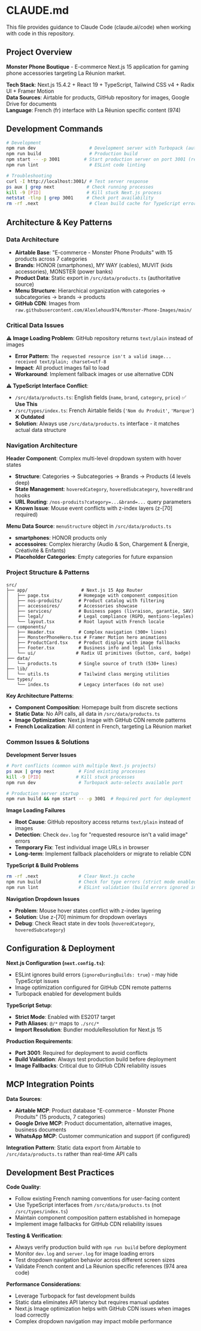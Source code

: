 # CLAUDE.md

This file provides guidance to Claude Code (claude.ai/code) when working with code in this repository.

## Project Overview

**Monster Phone Boutique** - E-commerce Next.js 15 application for gaming phone accessories targeting La Réunion market.

**Tech Stack**: Next.js 15.4.2 + React 19 + TypeScript, Tailwind CSS v4 + Radix UI + Framer Motion  
**Data Sources**: Airtable for products, GitHub repository for images, Google Drive for documents  
**Language**: French (fr) interface with La Réunion specific content (974)

## Development Commands

```bash
# Development
npm run dev                    # Development server with Turbopack (auto-detects available port)
npm run build                  # Production build
npm start -- -p 3001         # Start production server on port 3001 (required for deployment)
npm run lint                   # ESLint code linting

# Troubleshooting
curl -I http://localhost:3001/ # Test server response
ps aux | grep next            # Check running processes  
kill -9 [PID]                 # Kill stuck Next.js process
netstat -tlnp | grep 3001     # Check port availability
rm -rf .next                   # Clean build cache for TypeScript errors
```

## Architecture & Key Patterns

### Data Architecture
- **Airtable Base**: "E-commerce - Monster Phone Produits" with 15 products across 7 categories
- **Brands**: HONOR (smartphones), MY WAY (cables), MUVIT (kids accessories), MONSTER (power banks)
- **Product Data**: Static export in `/src/data/products.ts` (authoritative source)
- **Menu Structure**: Hierarchical organization with categories → subcategories → brands → products
- **GitHub CDN**: Images from `raw.githubusercontent.com/Alexlehoux974/Monster-Phone-Images/main/`

### Critical Data Issues
**⚠️ Image Loading Problem**: GitHub repository returns `text/plain` instead of images
- **Error Pattern**: `The requested resource isn't a valid image... received text/plain; charset=utf-8`
- **Impact**: All product images fail to load
- **Workaround**: Implement fallback images or use alternative CDN

**⚠️ TypeScript Interface Conflict**: 
- `/src/data/products.ts`: English fields (`name`, `brand`, `category`, `price`) ✅ **Use This**
- `/src/types/index.ts`: French Airtable fields (`'Nom du Produit'`, `'Marque'`) ❌ **Outdated**
- **Solution**: Always use `/src/data/products.ts` interface - it matches actual data structure

### Navigation Architecture
**Header Component**: Complex multi-level dropdown system with hover states
- **Structure**: Categories → Subcategories → Brands → Products (4 levels deep)
- **State Management**: `hoveredCategory`, `hoveredSubcategory`, `hoveredBrand` hooks
- **URL Routing**: `/nos-produits?category=...&brand=...` query parameters
- **Known Issue**: Mouse event conflicts with z-index layers (z-[70] required)

**Menu Data Source**: `menuStructure` object in `/src/data/products.ts`
- **smartphones**: HONOR products only  
- **accessoires**: Complex hierarchy (Audio & Son, Chargement & Énergie, Créativité & Enfants)
- **Placeholder Categories**: Empty categories for future expansion

### Project Structure & Patterns
```
src/
├── app/                    # Next.js 15 App Router
│   ├── page.tsx           # Homepage with component composition
│   ├── nos-produits/      # Product catalog with filtering
│   ├── accessoires/       # Accessories showcase
│   ├── services/          # Business pages (livraison, garantie, SAV)
│   ├── legal/             # Legal compliance (RGPD, mentions-legales)
│   └── layout.tsx         # Root layout with French locale
├── components/            
│   ├── Header.tsx         # Complex navigation (300+ lines)
│   ├── MonsterPhoneHero.tsx # Framer Motion hero animations
│   ├── ProductCard.tsx    # Product display with image fallbacks
│   ├── Footer.tsx         # Business info and legal links
│   └── ui/               # Radix UI primitives (button, card, badge)
├── data/
│   └── products.ts        # Single source of truth (530+ lines)
├── lib/
│   └── utils.ts           # Tailwind class merging utilities
└── types/
    └── index.ts           # Legacy interfaces (do not use)
```

**Key Architecture Patterns**:
- **Component Composition**: Homepage built from discrete sections
- **Static Data**: No API calls, all data in `/src/data/products.ts`
- **Image Optimization**: Next.js Image with GitHub CDN remote patterns
- **French Localization**: All content in French, targeting La Réunion market

### Common Issues & Solutions

**Development Server Issues**
```bash
# Port conflicts (common with multiple Next.js projects)
ps aux | grep next         # Find existing processes
kill -9 [PID]             # Kill stuck processes
npm run dev                # Turbopack auto-selects available port

# Production server startup
npm run build && npm start -- -p 3001  # Required port for deployment
```

**Image Loading Failures** 
- **Root Cause**: GitHub repository access returns `text/plain` instead of images
- **Detection**: Check `dev.log` for "requested resource isn't a valid image" errors
- **Temporary Fix**: Test individual image URLs in browser
- **Long-term**: Implement fallback placeholders or migrate to reliable CDN

**TypeScript & Build Problems**
```bash
rm -rf .next               # Clear Next.js cache
npm run build              # Check for type errors (strict mode enabled)
npm run lint               # ESLint validation (build errors ignored in config)
```

**Navigation Dropdown Issues**
- **Problem**: Mouse hover states conflict with z-index layering
- **Solution**: Use z-[70] minimum for dropdown overlays
- **Debug**: Check React state in dev tools (`hoveredCategory`, `hoveredSubcategory`)

## Configuration & Deployment

**Next.js Configuration (`next.config.ts`)**:
- ESLint ignores build errors (`ignoreDuringBuilds: true`) - may hide TypeScript issues
- Image optimization configured for GitHub CDN remote patterns
- Turbopack enabled for development builds

**TypeScript Setup**:
- **Strict Mode**: Enabled with ES2017 target
- **Path Aliases**: `@/*` maps to `./src/*`  
- **Import Resolution**: Bundler moduleResolution for Next.js 15

**Production Requirements**:
- **Port 3001**: Required for deployment to avoid conflicts
- **Build Validation**: Always test production build before deployment
- **Image Fallbacks**: Critical due to GitHub CDN reliability issues

## MCP Integration Points

**Data Sources**:
- **Airtable MCP**: Product database "E-commerce - Monster Phone Produits" (15 products, 7 categories)
- **Google Drive MCP**: Product documentation, alternative images, business documents
- **WhatsApp MCP**: Customer communication and support (if configured)

**Integration Pattern**: Static data export from Airtable to `/src/data/products.ts` rather than real-time API calls

## Development Best Practices

**Code Quality**:
- Follow existing French naming conventions for user-facing content
- Use TypeScript interfaces from `/src/data/products.ts` (not `/src/types/index.ts`)
- Maintain component composition pattern established in homepage
- Implement image fallbacks for GitHub CDN reliability issues

**Testing & Verification**:
- Always verify production build with `npm run build` before deployment
- Monitor `dev.log` and `server.log` for image loading errors  
- Test dropdown navigation behavior across different screen sizes
- Validate French content and La Réunion specific references (974 area code)

**Performance Considerations**:
- Leverage Turbopack for fast development builds
- Static data eliminates API latency but requires manual updates
- Next.js Image optimization helps with GitHub CDN issues when images load correctly
- Complex dropdown navigation may impact mobile performance